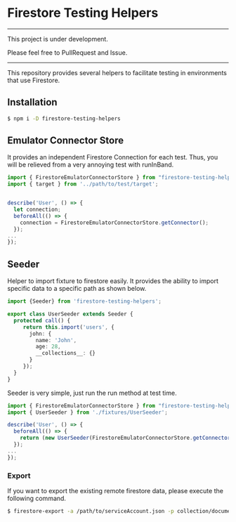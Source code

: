 # Firestore Testing Helpers
---

This project is under development.

Please feel free to PullRequest and Issue.

---

This repository provides several helpers to facilitate testing in environments that use Firestore.

## Installation

```bash
$ npm i -D firestore-testing-helpers
```

## Emulator Connector Store

It provides an independent Firestore Connection for each test.
Thus, you will be relieved from a very annoying test with runInBand.

```typescript
import { FirestoreEmulatorConnectorStore } from "firestore-testing-helpers";
import { target } from '../path/to/test/target';


describe('User', () => {
  let connection;
  beforeAll(() => {
    connection = FirestoreEmulatorConnectorStore.getConnector();
  });
...
});
```

## Seeder

Helper to import fixture to firestore easily.
It provides the ability to import specific data to a specific path as shown below.

```typescript
import {Seeder} from 'firestore-testing-helpers';

export class UserSeeder extends Seeder {
  protected call() {
     return this.import('users', {
       john: {
         name: 'John',
         age: 28,
         __collections__: {}
       }
     });
  }
}
```

Seeder is very simple, just run the run method at test time.

```typescript
import { FirestoreEmulatorConnectorStore } from "firestore-testing-helpers";
import { UserSeeder } from './fixtures/UserSeeder';

describe('User', () => {
  beforeAll(() => {
    return (new UserSeeder(FirestoreEmulatorConnectorStore.getConnector())).run();
  });
...
});
```

### Export

If you want to export the existing remote firestore data, please execute the following command.

```bash
$ firestore-export -a /path/to/serviceAccount.json -p collection/document
```

